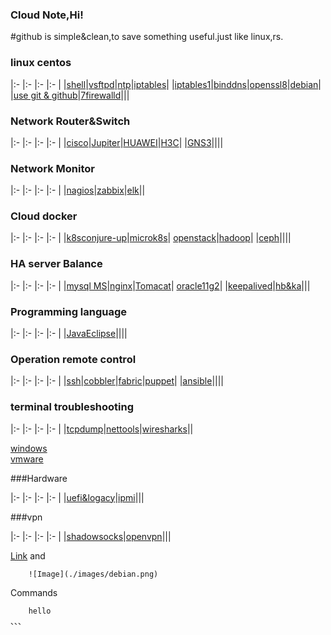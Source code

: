 
### Cloud Note,Hi!

#github is simple&clean,to save something useful.just like linux,rs.


### linux  centos

|:-    |:-    |:-    |:-    |
|[shell](shell.html)|[vsftpd](centosyum.html)|[ntp](ntp.html)|[iptables](iptables.html)|
|[iptables1](iptables1.html)|[binddns](dns.html)|[openssl8](opensslssh.html)|[debian](debian1.html)|
|[use git & github](gituse.html)|[7firewalld](firewalld.html)|||



### Network Router&Switch

|:-    |:-    |:-    |:-    |
|[cisco](cisco1.html)|[Jupiter](jupiter.html)|[HUAWEI](huawei.html)|[H3C](h3c1.html)|
|[GNS3](gns.html)||||


### Network Monitor

|:-    |:-    |:-    |:-    |
|[nagios](nagios.html)|[zabbix](zabbix.html)|[elk](elk.html)||

### Cloud docker

|:-    |:-    |:-    |:-    |
|[k8sconjure-up](conjure-up.html)|[microk8s](microk8s.html)| [openstack](openstack.html)|[hadoop](hadoop.html)|
|[ceph](ceph.html)||||

### HA server Balance

|:-    |:-    |:-    |:-    |
|[mysql MS](mysql.html)|[nginx](nginx.html)|[Tomacat](tomcat.html)| [oracle11g2](oracle11g2.html)|
|[keepalived](keepalived.html)|[hb&ka](ha.html)|||

### Programming language

|:-    |:-    |:-    |:-    |
|[JavaEclipse](java.html)||||

### Operation remote control

|:-    |:-    |:-    |:-    |
|[ssh](ssh.html)|[cobbler](cobbler.html)|[fabric](fabric.html)|[puppet](puppet.html)|
|[ansible](ansible.html)||||

### terminal troubleshooting

|:-    |:-    |:-    |:-    |
|[tcpdump](tcpdump.html)|[nettools](nettools.html)|[wiresharks](wiresharks.html)||

[windows](windows.html)  
[vmware](vmware.html)

###Hardware

|:-    |:-    |:-    |:-    |
|[uefi&logacy](uefi.html)|[ipmi](ipmi.html)|||

###vpn

|:-    |:-    |:-    |:-    |
|[shadowsocks](ss.html)|[openvpn](openvpn.html)|||


[Link](url) and 

```
    ![Image](./images/debian.png)
```

Commands

```
    hello
、、、
